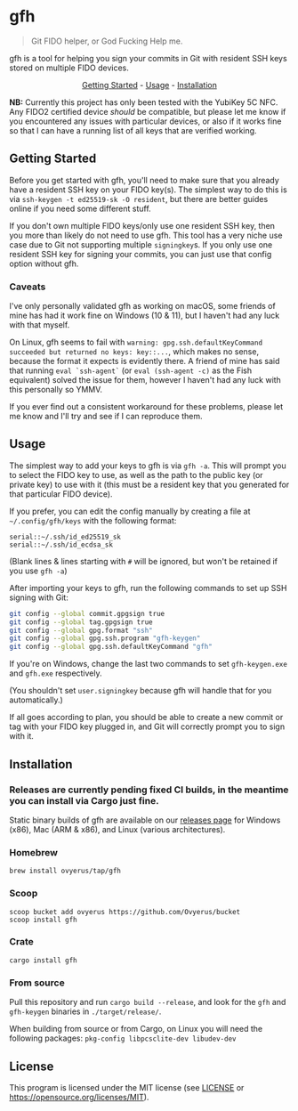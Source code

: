 # gfh

> Git FIDO helper, or God Fucking Help me.

gfh is a tool for helping you sign your commits in Git with resident SSH keys
stored on multiple FIDO devices.

<p align="center">
  <a href="#getting-started">Getting Started</a>
  -
  <a href="#usage">Usage</a>
  -
  <a href="#installation">Installation</a>
</p>

**NB:** Currently this project has only been tested with the YubiKey 5C NFC. Any
FIDO2 certified device _should_ be compatible, but please let me know if you
encountered any issues with particular devices, or also if it works fine so that
I can have a running list of all keys that are verified working.

## Getting Started

Before you get started with gfh, you'll need to make sure that you already have
a resident SSH key on your FIDO key(s). The simplest way to do this is via
`ssh-keygen -t ed25519-sk -O resident`, but there are better guides online if
you need some different stuff.

If you don't own multiple FIDO keys/only use one resident SSH key, then you more
than likely do not need to use gfh. This tool has a very niche use case due to
Git not supporting multiple `signingkey`s. If you only use one resident SSH key
for signing your commits, you can just use that config option without gfh.

### Caveats

I've only personally validated gfh as working on macOS, some friends of mine has
had it work fine on Windows (10 & 11), but I haven't had any luck with that
myself.

<!-- On Windows, it appears that signing commits with a resident SSH key is
fundamentally broken in some weird way, requiring an Administrator prompt in
order to properly work - even though if you run the `ssh-keygen` command Git
runs and run it by itself, it runs perfectly fine. I suspect this might be
related to that section of Windows OpenSSH not being integrated with Windows
Hello like using it for SSH connections is, but I'm unsure. -->

On Linux, gfh seems to fail with
`warning: gpg.ssh.defaultKeyCommand succeeded but returned no keys: key::...`,
which makes no sense, because the format it expects is evidently there. A friend
of mine has said that running `` eval `ssh-agent` `` (or `eval (ssh-agent -c)`
as the Fish equivalent) solved the issue for them, however I haven't had any
luck with this personally so YMMV.

If you ever find out a consistent workaround for these problems, please let me
know and I'll try and see if I can reproduce them.

## Usage

The simplest way to add your keys to gfh is via `gfh -a`. This will prompt you
to select the FIDO key to use, as well as the path to the public key (or private
key) to use with it (this must be a resident key that you generated for that
particular FIDO device).

If you prefer, you can edit the config manually by creating a file at
`~/.config/gfh/keys` with the following format:

```
serial::~/.ssh/id_ed25519_sk
serial::~/.ssh/id_ecdsa_sk
```

(Blank lines & lines starting with `#` will be ignored, but won't be retained if
you use `gfh -a`)

After importing your keys to gfh, run the following commands to set up SSH
signing with Git:

```sh
git config --global commit.gpgsign true
git config --global tag.gpgsign true
git config --global gpg.format "ssh"
git config --global gpg.ssh.program "gfh-keygen"
git config --global gpg.ssh.defaultKeyCommand "gfh"
```

If you're on Windows, change the last two commands to set `gfh-keygen.exe` and
`gfh.exe` respectively.

(You shouldn't set `user.signingkey` because gfh will handle that for you
automatically.)

If all goes according to plan, you should be able to create a new commit or tag
with your FIDO key plugged in, and Git will correctly prompt you to sign with
it.

## Installation

### Releases are currently pending fixed CI builds, in the meantime you can install via Cargo just fine.

Static binary builds of gfh are available on our
[releases page](https://github.com/Ovyerus/gfh/releases) for Windows (x86), Mac
(ARM & x86), and Linux (various architectures).

### Homebrew

`brew install ovyerus/tap/gfh`

### Scoop

```
scoop bucket add ovyerus https://github.com/Ovyerus/bucket
scoop install gfh
```

### Crate

`cargo install gfh`

### From source

Pull this repository and run `cargo build --release`, and look for the `gfh` and
`gfh-keygen` binaries in `./target/release/`.

When building from source or from Cargo, on Linux you will need the following
packages: `pkg-config libpcsclite-dev libudev-dev`

## License

This program is licensed under the MIT license (see [LICENSE](./LICENSE) or
https://opensource.org/licenses/MIT).
